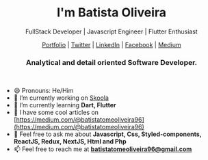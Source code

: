  <p align="center">
    <h1 align="center">I'm Batista Oliveira</h1>
    <p align="center">FullStack Developer | Javascript Engineer | Flutter Enthusiast </p>
 </p>
<p>
          <p align="center">
            <a href="http://batistatony.vercel.app/">Portfolio</a> |
            <a href="https://twitter.com/Batista_tone">Twitter</a> |
            <a href="">LinkedIn</a> |
            <a href="https://web.facebook.com/batista.tone">Facebook</a> |
            <a href="https://medium.com/@batistatomeoliveira96">Medium</a>
        </p>
        <h3 align="center">Analytical and detail oriented Software Developer.</h3>
</p>
    <br />
    
   - 😄 Pronouns: He/Him
   - 🔭 I’m currently working on [Skoola](https://github.com/BatistaTony/skoola) 
   - 🌱 I’m currently learning **Dart, Flutter** 
   - 📝 I have some cool articles on [https://medium.com/@batistatomeoliveira96](https://medium.com/@batistatomeoliveira96)
   - 💬 Feel free to ask me about **Javascript, Css, Styled-components, ReactJS, Redux, NextJS, Html and Php** 
   - 📫 Feel free to reach me at **batistatomeoliveira96@gmail.com**
